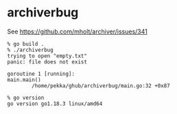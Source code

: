# archiverbug

See https://github.com/mholt/archiver/issues/341

```shell
% go build .
% ./archiverbug 
trying to open "empty.txt"
panic: file does not exist

goroutine 1 [running]:
main.main()
        /home/pekka/ghub/archiverbug/main.go:32 +0x87
```

```shell
% go version
go version go1.18.3 linux/amd64
```

